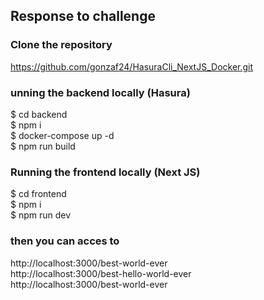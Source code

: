 ## Response to challenge

<h3>Clone the repository </h3>

https://github.com/gonzaf24/HasuraCli_NextJS_Docker.git

<h3>unning the backend locally (Hasura) </h3>

$ cd backend </br>
$ npm i </br>
$ docker-compose up -d </br>
$ npm run build </br>

<h3>Running the frontend locally (Next JS) </h3>

$ cd frontend </br>
$ npm i </br>
$ npm run dev </br>

<h3>then you can acces to </h3>

http://localhost:3000/best-world-ever </br>
http://localhost:3000/best-hello-world-ever </br>
http://localhost:3000/best-world-ever </br>

</br>
</br>
